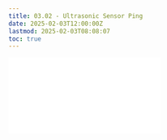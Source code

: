 ```yaml
---
title: 03.02 - Ultrasonic Sensor Ping
date: 2025-02-03T12:00:00Z
lastmod: 2025-02-03T08:08:07
toc: true
---
```


![Link to included file content](../../../../arduino/ultrasonic-sensor.md)
